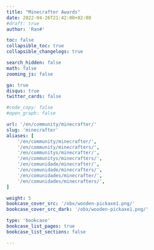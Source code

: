```yaml
---
title: "Minecrafter Awards"
date: 2022-04-26T21:42:00+02:00
#draft: true
author: 'Ran#'

toc: false
collapsible_toc: true
collapsible_changelogs: true

search_hidden: false
math: false
zooming_js: false

ga: true
disqus: true
twitter_cards: false

#code_copy: false
#open_graph: false

url: '/en/community/minecrafter/'
slug: 'minecrafter'
aliases: [
    '/en/community/minecrafter/',
    '/en/community/minecrafters/',
    '/en/communitys/minecrafter/',
    '/en/communitys/minecrafters/',
    '/en/comunidade/minecrafter/',
    '/en/comunidade/minecrafters/',
    '/en/comunidades/minecrafter/',
    '/en/comunidades/minecrafters/',
]

weight: 5
bookcase_cover_src: '/obx/wooden-pickaxe1.png/'
bookcase_cover_src_dark: '/obx/wooden-pickaxe1.png/'

type: 'bookcase'
bookcase_list_pages: true
bookcase_list_sections: false

---
```


